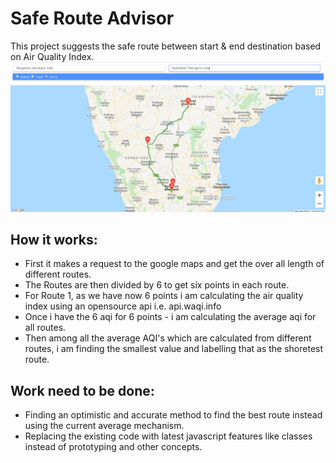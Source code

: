 # Safe Route Advisor
This project suggests the safe route between start &amp; end destination based on Air Quality Index.
![Safe Route Advisor](./Images/Showing_safe_route_to_travel_based_on_aqi.PNG)

## How it works:
- First it makes a request to the google maps and get the over all length of different routes.
- The Routes are then divided by 6 to get six points in each route.
- For Route 1, as we have now 6 points i am calculating the air quality index using an opensource api i.e. api.waqi.info
- Once i have the 6 aqi for 6 points - i am calculating the average aqi for all routes.
- Then among all the average AQI's which are calculated from different routes, i am finding the smallest value and labelling that as the shoretest route.


## Work need to be done:
 - Finding an optimistic and accurate method to find the best route instead using the current average mechanism.
 - Replacing the existing code with latest javascript features like classes instead of prototyping and other concepts.
